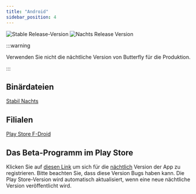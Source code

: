 ```yaml
---
title: "Android"
sidebar_position: 4
---
```


![Stable Release-Version](https://img.shields.io/badge/dynamic/yaml?color=c4840d&label=Stable&query=%24.version&url=https%3A%2F%2Fraw.githubusercontent.com%2FLinwoodCloud%2Fbutterfly%2Fstable%2Fapp%2Fpubspec.yaml&style=for-the-badge) ![Nachts Release Version](https://img.shields.io/badge/dynamic/yaml?color=f7d28c&label=Nightly&query=%24.version&url=https%3A%2F%2Fraw.githubusercontent.com%2FLinwoodCloud%2Fbutterfly%2Fnightly%2Fapp%2Fpubspec.yaml&style=for-the-badge)

:::warning

Verwenden Sie nicht die nächtliche Version von Butterfly für die Produktion.

:::

## Binärdateien

<div className="row margin-bottom--lg padding--sm">
<a class="button button--outline button--info button--lg margin--sm" href="https://github.com/LinwoodCloud/butterfly/releases/download/stable/app-release.apk">
  Stabil
</a>
<a class="button button--outline button--danger button--lg margin--sm" href="https://github.com/LinwoodCloud/butterfly/releases/download/nightly/app-release.apk">
  Nachts
</a>
</div>

## Filialen

<div className="row margin-bottom--lg padding--sm">
<a class="button button--outline button--primary button--lg margin--sm" href="https://play.google.com/store/apps/details?id=dev.linwood.butterfly">
  Play Store
</a>
<a class="button button--outline button--primary button--lg margin--sm" href="https://f-droid.org/de/packages/dev.linwood.butterfly">
  F-Droid
</a>
</div>

## Das Beta-Programm im Play Store

Klicken Sie auf [diesen Link](https://play.google.com/apps/testing/dev.linwood.butterfly) um sich für die [nächtlich](/nightly) Version der App zu registrieren. Bitte beachten Sie, dass diese Version Bugs haben kann. Die Play Store-Version wird automatisch aktualisiert, wenn eine neue nächtliche Version veröffentlicht wird.
